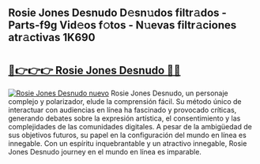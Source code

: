 ## Rosie Jones Desnudo D𝚎sn𝚞dos filtr𝚊dos - Parts-f9g Vid𝚎os f𝚘tos - N𝚞evas filtr𝚊ciones atr𝚊ctivas 1K690

# <h2><a href="http://mb683ln.tromn.icu/?c=Rosie+Jones+Desnudo">🔗👉👉👉 Rosie Jones Desnudo 🔗🔗</a></h2>

[![Rosie Jones Desnudo nuevo](https://i.imgur.com/pEAQMta.gif)](http://mb683ln.tromn.icu/?c=Rosie+Jones+Desnudo)
Rosie Jones Desnudo, un personaje complejo y polarizador, elude la comprensión fácil. Su método único de interactuar con audiencias en línea ha fascinado y provocado críticas, generando debates sobre la expresión artística, el consentimiento y las complejidades de las comunidades digitales. A pesar de la ambigüedad de sus objetivos futuros, su papel en la configuración del mundo en línea es innegable. Con un espíritu inquebrantable y un atractivo innegable, Rosie Jones Desnudo journey en el mundo en línea es imparable.
